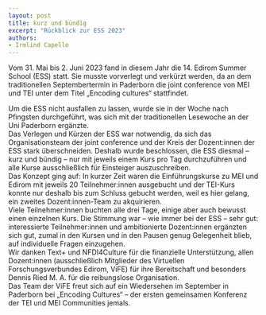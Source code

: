 ```yaml
---
layout: post
title: kurz und bündig
excerpt: "Rückblick zur ESS 2023"
authors:
- Irmlind Capelle
---
```

<div class="content">
<p>Vom 31. Mai bis 2. Juni 2023 fand in diesem Jahr die 14. Edirom Summer School (ESS) statt. Sie musste vorverlegt und verkürzt werden, da an dem traditionellen Septembertermin in Paderborn die joint conference von MEI und TEI unter dem Titel „Encoding cultures“ stattfindet.</p>

<p>Um die ESS nicht ausfallen zu lassen, wurde sie in der Woche nach Pfingsten durchgeführt, was sich mit der traditionellen Lesewoche an der Uni Paderborn ergänzte.<br/>
Das Verlegen und Kürzen der ESS war notwendig, da sich das Organisationsteam der joint conference und der Kreis der Dozent:innen der ESS stark überschneiden. Deshalb wurde beschlossen, die ESS diesmal – kurz und bündig – nur mit jeweils einem Kurs pro Tag durchzuführen und alle Kurse ausschließlich für Einsteiger auszuschreiben.<br/>
Das Konzept ging auf: In kurzer Zeit waren die Einführungskurse zu MEI und Edirom mit jeweils 20 Teilnehmer:innen ausgebucht und der TEI-Kurs konnte nur deshalb bis zum Schluss gebucht werden, weil es hier gelang, ein zweites Dozent:innen-Team zu akquirieren.<br/>
Viele Teilnehmer:innen buchten alle drei Tage, einige aber auch bewusst einen einzelnen Kurs. Die Stimmung war – wie immer bei der ESS – sehr gut: interessierte Teilnehmer:innen und ambitionierte Dozent:innen ergänzten sich gut, zumal in den Kursen und in den Pausen genug Gelegenheit blieb, auf individuelle Fragen einzugehen.<br/>
Wir danken Text+ und NFDI4Culture für die finanzielle Unterstützung, allen Dozent:innen (ausschließlich Mitglieder des Virtuellen Forschungsverbundes Edirom, ViFE) für ihre Bereitschaft und besonders Dennis Ried M. A. für die reibungslose Organisation.<br/>
Das Team der ViFE freut sich auf ein Wiedersehen im September in Paderborn bei „Encoding Cultures“ – der ersten gemeinsamen Konferenz der TEI und MEI Communities jemals.</p>
</div>